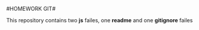 #HOMEWORK GIT#

This repository contains two __js__ failes, one __readme__ and one __gitignore__ failes

